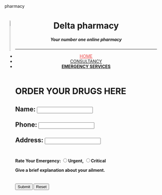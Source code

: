 <!Doctype>
<html>
<head>
      <tittle>pharmacy</tittle>
      <link rel="stylesheet "type=" text/CSS"href="style.CSS">
      <link rel="preconnect "href=https://fonts.gstatic.com">
      <link href=" https://fonts.googleapis.com/css2?family=viaoda+libre&display=swap"rel="stylesheet">
</head>
    <style>
        body{
          background-image:linear gradient(rgb(255,255,255),#50EE6F),url("images/images(8).jpeg);
          background-size:cover;
          }
        header{
          background color:#0F112D
          border-style:groove;
          margin-top:2px;
          border-bottom-left-radius:20px;
          border-bottom-right-radius:25px;
          }
        header h1{
          Font-size:220%
          color:green;
          text-transform:uppercase;
          }
        h5{
          margin-left:10%;
          padding-top:-5px;
          color:cornsilk;
          }
        ul{
          list-style--type:none;
          margin:0;
          padding:0;
          overflow:hidden;
          }
        li{
          float:right;
          }
        li a{
          font-family:Sans-serif,Aerial,geogia;
          display: block;
          color:#FF6065;
          text-align:center;
          padding: 20px, 30px;
          text-decoration:none;
          }
         li:hover{
           background-color:rgb(90,40,35,0.939);
          }
         </style>
           <body>
              <header>
                <img src="images/repeat grid 1.png"alt=""width="7%" height="16%" style="float:left;margin="25px">
                <strong><h1>Delta pharmacy</h1></strong>
                 <h5>Your number one online pharmacy</h5>
           <hr>
           <ul>
            <li><a href="delta.html"style="color:rgb(235,67,67);">HOME</a></li>
            <li><a href="The e-chemist consultancy.html">CONSULTANCY</a></li>
               <strong><li><a href="pharmacy</a></li></strong>
               <li style="margin-right:500px;">
               <a class="active"href="emergency services.html">EMERGENCY SERVICES</a></li>
           </ul>
           </hr>
                </header>
              <h1>ORDER YOUR DRUGS HERE</h1>
              <form>
                <h2>
                <label for=name>Name:</label>
                <input type="text" name="name" max length="45" required>
              <br>
              <br>
              <label for=phone>Phone:</label>
              <input type="tel"type="number" name="phone" min length="11" max length="11" required>
               <br>
               <br>
               <label for=address>Address:</label>
               <input type="text area" name="email"max length="45" required>
                <br>
                <br>
                </h2>
                 <h4>
                  Rate Your Emergency:
                <input type="radio" name="devices" value="urgent">Urgent,
                <input type="radio" name="devices" value="critical">Critical
                <br>
                <p>Give a brief explanation about your ailment.</p>
                <text area rows="10" cols="30" name="text"></text area>
                  </h4>
                    <br>
                 <label for="submit"></label>
                 <input type="submit" name="submit" action="submit">
                 <label for="reset"></label>
                 <input type="reset" name="reset" action="reset">
                    <br>
                    <br>
                </form>
        </body>
     </html>

             
                   

        
         


